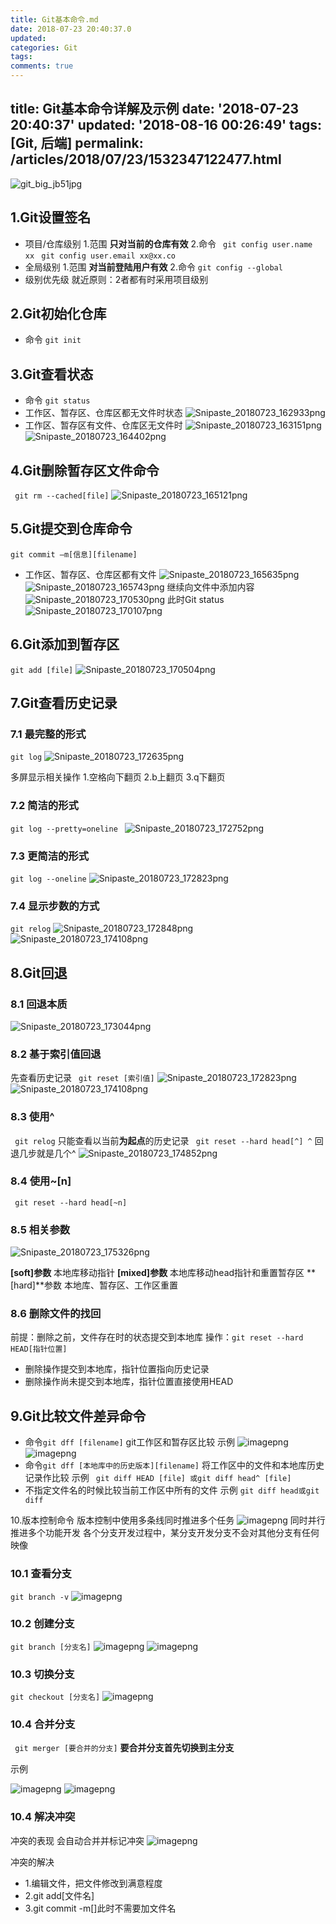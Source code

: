```yaml
---
title: Git基本命令.md
date: 2018-07-23 20:40:37.0
updated: 
categories: Git
tags: 
comments: true 
---
```


title: Git基本命令详解及示例
date: '2018-07-23 20:40:37'
updated: '2018-08-16 00:26:49'
tags: [Git, 后端]
permalink: /articles/2018/07/23/1532347122477.html
---
![git_big_jb51jpg](https://res.quinntian.xyz//file/2018/07/41a7bd07145c4182940a798877a487df_git_big_jb51.jpg) 
## 1.Git设置签名
* 项目/仓库级别
1.范围
**只对当前的仓库有效**
2.命令
``` git config user.name xx```
```	git config user.email xx@xx.co```
* 全局级别
1.范围
**对当前登陆用户有效**
2.命令
```git config --global```
* 级别优先级
 就近原则：2者都有时采用项目级别
## 2.Git初始化仓库
* 命令
``` git init ```
## 3.Git查看状态
* 命令
```git status ```
* 工作区、暂存区、仓库区都无文件时状态
![Snipaste_20180723_162933png](https://res.quinntian.xyz//file/2018/07/b8449a4c6a10497e9a1028cdfdf83169_Snipaste_20180723_162933.png)
* 工作区、暂存区有文件、仓库区无文件时
![Snipaste_20180723_163151png](https://res.quinntian.xyz//file/2018/07/444a4f4d2ce1462bbb0297f13a7ae18f_Snipaste_20180723_163151.png)
![Snipaste_20180723_164402png](https://res.quinntian.xyz//file/2018/07/51e89c27a5414c75826aa9993ed8f350_Snipaste_20180723_164402.png) 
## 4.Git删除暂存区文件命令
``` git rm --cached[file]```
![Snipaste_20180723_165121png](https://res.quinntian.xyz//file/2018/07/b6b8d70261384568a5235d88ca252d29_Snipaste_20180723_165121.png) 
## 5.Git提交到仓库命令
``` git commit –m[信息][filename] ```

* 工作区、暂存区、仓库区都有文件
![Snipaste_20180723_165635png](https://res.quinntian.xyz//file/2018/07/09811684c4054441b10d9476b1493884_Snipaste_20180723_165635.png) 
![Snipaste_20180723_165743png](https://res.quinntian.xyz//file/2018/07/84ff456ba07045db89e803c2ece7e070_Snipaste_20180723_165743.png) 
继续向文件中添加内容
![Snipaste_20180723_170530png](https://res.quinntian.xyz//file/2018/07/132e65b13d5f43c4bd35108924ddefed_Snipaste_20180723_170530.png) 
此时Git status
![Snipaste_20180723_170107png](https://res.quinntian.xyz//file/2018/07/8899ce3111ae482f8b6935745dc1dbf6_Snipaste_20180723_170107.png) 
## 6.Git添加到暂存区
```git add [file]```
![Snipaste_20180723_170504png](https://res.quinntian.xyz//file/2018/07/daff6a09fae7480197505868c6ef723e_Snipaste_20180723_170504.png) 
## 7.Git查看历史记录
### 7.1 最完整的形式
```git log```
![Snipaste_20180723_172635png](https://res.quinntian.xyz//file/2018/07/7d0052114a0c4957b38b88100e360f4c_Snipaste_20180723_172635.png) 


多屏显示相关操作
1.空格向下翻页
2.b上翻页
3.q下翻页

### 7.2 简洁的形式
```git log --pretty=oneline ```
![Snipaste_20180723_172752png](https://res.quinntian.xyz//file/2018/07/f71416c5cec14515bf700ef6700c89e5_Snipaste_20180723_172752.png) 

### 7.3 更简洁的形式
```git log --oneline```
![Snipaste_20180723_172823png](https://res.quinntian.xyz//file/2018/07/1e624849669341e5864d1505d4732b86_Snipaste_20180723_172823.png) 


### 7.4 显示步数的方式
```git relog```
![Snipaste_20180723_172848png](https://res.quinntian.xyz//file/2018/07/1ec4aebb753a4aa0816688fba1c3b68b_Snipaste_20180723_172848.png) 
![Snipaste_20180723_174108png](https://res.quinntian.xyz//file/2018/07/9e9bbbb134c948c594b485c03e902551_Snipaste_20180723_174108.png) 

## 8.Git回退

### 8.1 回退本质

![Snipaste_20180723_173044png](https://res.quinntian.xyz//file/2018/07/26d100c9e83444c9b6cdcd2faffe6fce_Snipaste_20180723_173044.png)
### 8.2 基于索引值回退
先查看历史记录
``` git reset [索引值]```
![Snipaste_20180723_172823png](https://res.quinntian.xyz//file/2018/07/c8ee605037ff4a348aee9caf377c80c7_Snipaste_20180723_172823.png) 
![Snipaste_20180723_174108png](https://res.quinntian.xyz//file/2018/07/9d6e90c6f3bd4253afb0403456946b73_Snipaste_20180723_174108.png)
### 8.3 使用^
``` git relog``` 只能查看以当前**为起点**的历史记录
``` git reset --hard head[^] ^``` 回退几步就是几个^ 
 ![Snipaste_20180723_174852png](https://res.quinntian.xyz//file/2018/07/782d82c6d5d74508be4d264c653e5586_Snipaste_20180723_174852.png) 

### 8.4 使用~[n]
``` git reset --hard head[~n]```
### 8.5 相关参数
![Snipaste_20180723_175326png](https://res.quinntian.xyz//file/2018/07/6c31992ea8a74e7da0abef54f99a7c30_Snipaste_20180723_175326.png) 

**[soft]参数** 本地库移动指针
**[mixed]参数** 本地库移动head指针和重置暂存区
**[hard]**参数 本地库、暂存区、工作区重置
### 8.6 删除文件的找回
前提：删除之前，文件存在时的状态提交到本地库
操作：```git reset --hard HEAD[指针位置]```

* 删除操作提交到本地库，指针位置指向历史记录
* 删除操作尚未提交到本地库，指针位置直接使用HEAD

## 9.Git比较文件差异命令

* 命令```git dff [filename]```
git工作区和暂存区比较
示例
![imagepng](https://res.quinntian.xyz//file/2018/07/87947e464ab747cf937ff6966aec74b8_image.png) 
![imagepng](https://res.quinntian.xyz//file/2018/07/c9acaa7be1fb46fc9e9b226ec578086b_image.png)
* 命令```git dff [本地库中的历史版本][filename]```
将工作区中的文件和本地库历史记录作比较
示例
``` git diff HEAD [file] 或git diff head^ [file]```
* 不指定文件名的时候比较当前工作区中所有的文件
示例
``` git diff head或git diff ```

10.版本控制命令
版本控制中使用多条线同时推进多个任务
![imagepng](https://res.quinntian.xyz//file/2018/07/f838925f4bb542449ba61fffaaafe424_image.png) 
同时并行推进多个功能开发
各个分支开发过程中，某分支开发分支不会对其他分支有任何映像
### 10.1 查看分支
```git branch -v```
![imagepng](https://res.quinntian.xyz//file/2018/07/0e8c787edc7246a6b79e3e68c134b96d_image.png) 


### 10.2 创建分支
```git branch [分支名]```
![imagepng](https://res.quinntian.xyz//file/2018/07/058db832b317423e9900ab807651242d_image.png) 
![imagepng](https://res.quinntian.xyz//file/2018/07/9de37d7dfb68491e99375d923658f0a6_image.png) 

### 10.3 切换分支
```git checkout [分支名]```
![imagepng](https://res.quinntian.xyz//file/2018/07/e408ac349838486e8a2152912299b733_image.png) 

### 10.4 合并分支
``` git merger [要合并的分支]``` **要合并分支首先切换到主分支**

示例

![imagepng](https://res.quinntian.xyz//file/2018/07/1eb354c66f09479d9103e020a2510961_image.png) 
![imagepng](https://res.quinntian.xyz//file/2018/07/893edc14012d4e449bce739f78cdf8df_image.png) 
### 10.4 解决冲突
冲突的表现
会自动合并并标记冲突
![imagepng](https://res.quinntian.xyz//file/2018/07/c343eb632eef47aba77bbc1187f59db0_image.png) 


冲突的解决

* 1.编辑文件，把文件修改到满意程度
* 2.git add[文件名]
* 3.git commit -m[]此时不需要加文件名


<Vssue title="Vssue Demo" />








































